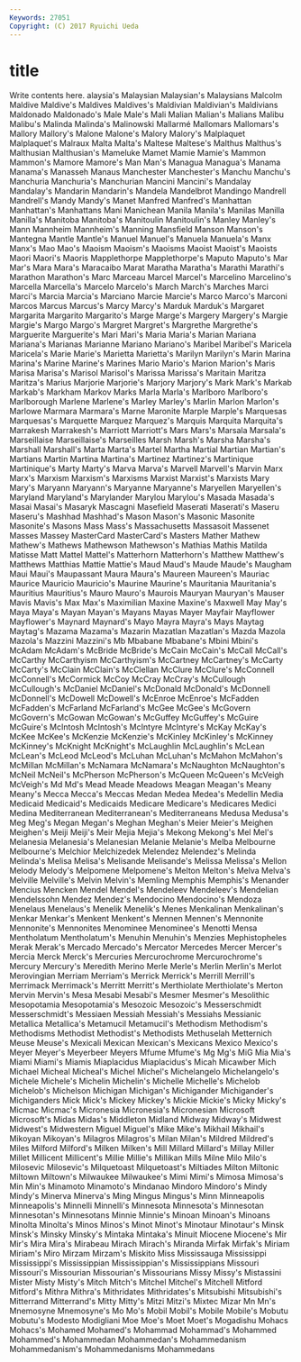 ```yaml
---
Keywords: 27051 
Copyright: (C) 2017 Ryuichi Ueda
---
```


# title

Write contents here.
alaysia's Malaysian
Malaysian's Malaysians Malcolm Maldive Maldive's Maldives Maldives's Maldivian Maldivian's Maldivians
Maldonado Maldonado's Male Male's Mali Malian Malian's Malians Malibu Malibu's
Malinda Malinda's Malinowski Mallarmé Mallomars Mallomars's Mallory Mallory's Malone Malone's
Malory Malory's Malplaquet Malplaquet's Malraux Malta Malta's Maltese Maltese's Malthus
Malthus's Malthusian Malthusian's Mameluke Mamet Mamie Mamie's Mammon Mammon's Mamore
Mamore's Man Man's Managua Managua's Manama Manama's Manasseh Manaus Manchester
Manchester's Manchu Manchu's Manchuria Manchuria's Manchurian Mancini Mancini's Mandalay Mandalay's
Mandarin Mandarin's Mandela Mandelbrot Mandingo Mandrell Mandrell's Mandy Mandy's Manet
Manfred Manfred's Manhattan Manhattan's Manhattans Mani Manichean Manila Manila's Manilas
Manilla Manilla's Manitoba Manitoba's Manitoulin Manitoulin's Manley Manley's Mann Mannheim
Mannheim's Manning Mansfield Manson Manson's Mantegna Mantle Mantle's Manuel Manuel's
Manuela Manuela's Manx Manx's Mao Mao's Maoism Maoism's Maoisms Maoist
Maoist's Maoists Maori Maori's Maoris Mapplethorpe Mapplethorpe's Maputo Maputo's Mar
Mar's Mara Mara's Maracaibo Marat Maratha Maratha's Marathi Marathi's Marathon
Marathon's Marc Marceau Marcel Marcel's Marcelino Marcelino's Marcella Marcella's Marcelo
Marcelo's March March's Marches Marci Marci's Marcia Marcia's Marciano Marcie
Marcie's Marco Marco's Marconi Marcos Marcus Marcus's Marcy Marcy's Marduk
Marduk's Margaret Margarita Margarito Margarito's Marge Marge's Margery Margery's Margie
Margie's Margo Margo's Margret Margret's Margrethe Margrethe's Marguerite Marguerite's Mari
Mari's Maria Maria's Marian Mariana Mariana's Marianas Marianne Mariano Mariano's
Maribel Maribel's Maricela Maricela's Marie Marie's Marietta Marietta's Marilyn Marilyn's
Marin Marina Marina's Marine Marine's Marines Mario Mario's Marion Marion's
Maris Marisa Marisa's Marisol Marisol's Marissa Marissa's Maritain Maritza Maritza's
Marius Marjorie Marjorie's Marjory Marjory's Mark Mark's Markab Markab's Markham
Markov Marks Marla Marla's Marlboro Marlboro's Marlborough Marlene Marlene's Marley
Marley's Marlin Marlon Marlon's Marlowe Marmara Marmara's Marne Maronite Marple
Marple's Marquesas Marquesas's Marquette Marquez Marquez's Marquis Marquita Marquita's Marrakesh
Marrakesh's Marriott Marriott's Mars Mars's Marsala Marsala's Marseillaise Marseillaise's Marseilles
Marsh Marsh's Marsha Marsha's Marshall Marshall's Marta Marta's Martel Martha
Martial Martian Martian's Martians Martin Martina Martina's Martinez Martinez's Martinique
Martinique's Marty Marty's Marva Marva's Marvell Marvell's Marvin Marx Marx's
Marxism Marxism's Marxisms Marxist Marxist's Marxists Mary Mary's Maryann Maryann's
Maryanne Maryanne's Maryellen Maryellen's Maryland Maryland's Marylander Marylou Marylou's Masada
Masada's Masai Masai's Masaryk Mascagni Masefield Maserati Maserati's Maseru Maseru's
Mashhad Mashhad's Mason Mason's Masonic Masonite Masonite's Masons Mass Mass's
Massachusetts Massasoit Massenet Masses Massey MasterCard MasterCard's Masters Mather Mathew
Mathew's Mathews Mathewson Mathewson's Mathias Mathis Matilda Matisse Matt Mattel
Mattel's Matterhorn Matterhorn's Matthew Matthew's Matthews Matthias Mattie Mattie's Maud
Maud's Maude Maude's Maugham Maui Maui's Maupassant Maura Maura's Maureen
Maureen's Mauriac Maurice Mauricio Mauricio's Maurine Maurine's Mauritania Mauritania's Mauritius
Mauritius's Mauro Mauro's Maurois Mauryan Mauryan's Mauser Mavis Mavis's Max
Max's Maximilian Maxine Maxine's Maxwell May May's Maya Maya's Mayan
Mayan's Mayans Mayas Mayer Mayfair Mayflower Mayflower's Maynard Maynard's Mayo
Mayra Mayra's Mays Maytag Maytag's Mazama Mazama's Mazarin Mazatlan Mazatlan's
Mazda Mazola Mazola's Mazzini Mazzini's Mb Mbabane Mbabane's Mbini Mbini's
McAdam McAdam's McBride McBride's McCain McCain's McCall McCall's McCarthy McCarthyism
McCarthyism's McCartney McCartney's McCarty McCarty's McClain McClain's McClellan McClure McClure's
McConnell McConnell's McCormick McCoy McCray McCray's McCullough McCullough's McDaniel McDaniel's
McDonald McDonald's McDonnell McDonnell's McDowell McDowell's McEnroe McEnroe's McFadden McFadden's
McFarland McFarland's McGee McGee's McGovern McGovern's McGowan McGowan's McGuffey McGuffey's
McGuire McGuire's McIntosh McIntosh's McIntyre McIntyre's McKay McKay's McKee McKee's
McKenzie McKenzie's McKinley McKinley's McKinney McKinney's McKnight McKnight's McLaughlin McLaughlin's
McLean McLean's McLeod McLeod's McLuhan McLuhan's McMahon McMahon's McMillan McMillan's
McNamara McNamara's McNaughton McNaughton's McNeil McNeil's McPherson McPherson's McQueen McQueen's
McVeigh McVeigh's Md Md's Mead Meade Meadows Meagan Meagan's Meany
Meany's Mecca Mecca's Meccas Medan Medea Medea's Medellin Media Medicaid
Medicaid's Medicaids Medicare Medicare's Medicares Medici Medina Mediterranean Mediterranean's Mediterraneans
Medusa Medusa's Meg Meg's Megan Megan's Meghan Meghan's Meier Meier's
Meighen Meighen's Meiji Meiji's Meir Mejia Mejia's Mekong Mekong's Mel
Mel's Melanesia Melanesia's Melanesian Melanie Melanie's Melba Melbourne Melbourne's Melchior
Melchizedek Melendez Melendez's Melinda Melinda's Melisa Melisa's Melisande Melisande's Melissa
Melissa's Mellon Melody Melody's Melpomene Melpomene's Melton Melton's Melva Melva's
Melville Melville's Melvin Melvin's Memling Memphis Memphis's Menander Mencius Mencken
Mendel Mendel's Mendeleev Mendeleev's Mendelian Mendelssohn Mendez Mendez's Mendocino Mendocino's
Mendoza Menelaus Menelaus's Menelik Menelik's Menes Menkalinan Menkalinan's Menkar Menkar's
Menkent Menkent's Mennen Mennen's Mennonite Mennonite's Mennonites Menominee Menominee's Menotti
Mensa Mentholatum Mentholatum's Menuhin Menuhin's Menzies Mephistopheles Merak Merak's Mercado
Mercado's Mercator Mercedes Mercer Mercer's Mercia Merck Merck's Mercuries Mercurochrome
Mercurochrome's Mercury Mercury's Meredith Merino Merle Merle's Merlin Merlin's Merlot
Merovingian Merriam Merriam's Merrick Merrick's Merrill Merrill's Merrimack Merrimack's Merritt
Merritt's Merthiolate Merthiolate's Merton Mervin Mervin's Mesa Mesabi Mesabi's Mesmer
Mesmer's Mesolithic Mesopotamia Mesopotamia's Mesozoic Mesozoic's Messerschmidt Messerschmidt's Messiaen Messiah
Messiah's Messiahs Messianic Metallica Metallica's Metamucil Metamucil's Methodism Methodism's Methodisms
Methodist Methodist's Methodists Methuselah Metternich Meuse Meuse's Mexicali Mexican Mexican's
Mexicans Mexico Mexico's Meyer Meyer's Meyerbeer Meyers Mfume Mfume's Mg
Mg's MiG Mia Mia's Miami Miami's Miamis Miaplacidus Miaplacidus's Micah
Micawber Mich Michael Micheal Micheal's Michel Michel's Michelangelo Michelangelo's Michele
Michele's Michelin Michelin's Michelle Michelle's Michelob Michelob's Michelson Michigan Michigan's
Michigander Michigander's Michiganders Mick Mick's Mickey Mickey's Mickie Mickie's Micky
Micky's Micmac Micmac's Micronesia Micronesia's Micronesian Microsoft Microsoft's Midas Midas's
Middleton Midland Midway Midway's Midwest Midwest's Midwestern Miguel Miguel's Mike
Mike's Mikhail Mikhail's Mikoyan Mikoyan's Milagros Milagros's Milan Milan's Mildred
Mildred's Miles Milford Milford's Milken Milken's Mill Millard Millard's Millay
Miller Millet Millicent Millicent's Millie Millie's Millikan Mills Milne Milo
Milo's Milosevic Milosevic's Milquetoast Milquetoast's Miltiades Milton Miltonic Miltown Miltown's
Milwaukee Milwaukee's Mimi Mimi's Mimosa Mimosa's Min Min's Minamoto Minamoto's
Mindanao Mindoro Mindoro's Mindy Mindy's Minerva Minerva's Ming Mingus Mingus's
Minn Minneapolis Minneapolis's Minnelli Minnelli's Minnesota Minnesota's Minnesotan Minnesotan's Minnesotans
Minnie Minnie's Minoan Minoan's Minoans Minolta Minolta's Minos Minos's Minot
Minot's Minotaur Minotaur's Minsk Minsk's Minsky Minsky's Mintaka Mintaka's Minuit
Miocene Miocene's Mir Mir's Mira Mira's Mirabeau Mirach Mirach's Miranda
Mirfak Mirfak's Miriam Miriam's Miro Mirzam Mirzam's Miskito Miss Mississauga
Mississippi Mississippi's Mississippian Mississippian's Mississippians Missouri Missouri's Missourian Missourian's Missourians
Missy Missy's Mistassini Mister Misty Misty's Mitch Mitch's Mitchel Mitchel's
Mitchell Mitford Mitford's Mithra Mithra's Mithridates Mithridates's Mitsubishi Mitsubishi's Mitterrand
Mitterrand's Mitty Mitty's Mitzi Mitzi's Mixtec Mizar Mn Mn's Mnemosyne
Mnemosyne's Mo Mo's Mobil Mobil's Mobile Mobile's Mobutu Mobutu's Modesto
Modigliani Moe Moe's Moet Moet's Mogadishu Mohacs Mohacs's Mohamed Mohamed's
Mohammad Mohammad's Mohammed Mohammed's Mohammedan Mohammedan's Mohammedanism Mohammedanism's Mohammedanisms Mohammedans
